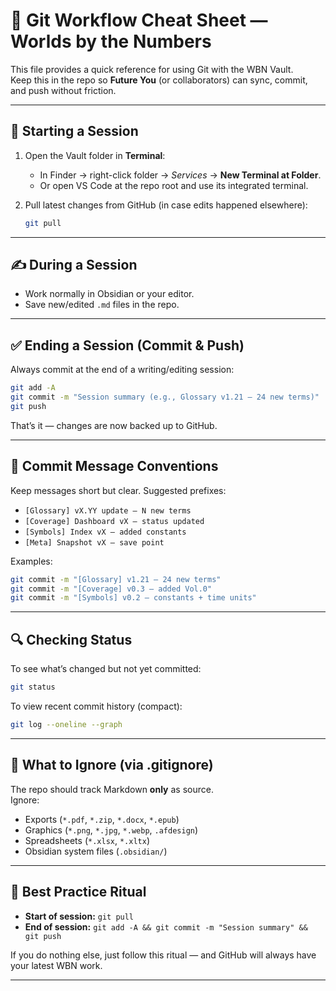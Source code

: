 # 📝 Git Workflow Cheat Sheet — Worlds by the Numbers

This file provides a quick reference for using Git with the WBN Vault.  
Keep this in the repo so **Future You** (or collaborators) can sync, commit, and push without friction.  

---

## 📂 Starting a Session
1. Open the Vault folder in **Terminal**:  
   - In Finder → right-click folder → *Services* → **New Terminal at Folder**.  
   - Or open VS Code at the repo root and use its integrated terminal.

2. Pull latest changes from GitHub (in case edits happened elsewhere):  
   ```bash
   git pull
   ```

---

## ✍️ During a Session
- Work normally in Obsidian or your editor.  
- Save new/edited `.md` files in the repo.  

---

## ✅ Ending a Session (Commit & Push)
Always commit at the end of a writing/editing session:

```bash
git add -A
git commit -m "Session summary (e.g., Glossary v1.21 – 24 new terms)"
git push
```

That’s it — changes are now backed up to GitHub.  

---

## 📌 Commit Message Conventions
Keep messages short but clear. Suggested prefixes:  
- `[Glossary] vX.YY update – N new terms`  
- `[Coverage] Dashboard vX – status updated`  
- `[Symbols] Index vX – added constants`  
- `[Meta] Snapshot vX – save point`  

Examples:  
```bash
git commit -m "[Glossary] v1.21 – 24 new terms"
git commit -m "[Coverage] v0.3 – added Vol.0"
git commit -m "[Symbols] v0.2 – constants + time units"
```

---

## 🔍 Checking Status
To see what’s changed but not yet committed:  
```bash
git status
```

To view recent commit history (compact):  
```bash
git log --oneline --graph
```

---

## 🚫 What to Ignore (via .gitignore)
The repo should track Markdown **only** as source.  
Ignore:  
- Exports (`*.pdf`, `*.zip`, `*.docx`, `*.epub`)  
- Graphics (`*.png`, `*.jpg`, `*.webp`, `.afdesign`)  
- Spreadsheets (`*.xlsx`, `*.xltx`)  
- Obsidian system files (`.obsidian/`)  

---

## 🚀 Best Practice Ritual
- **Start of session:** `git pull`  
- **End of session:** `git add -A && git commit -m "Session summary" && git push`  

If you do nothing else, just follow this ritual — and GitHub will always have your latest WBN work.  

---
